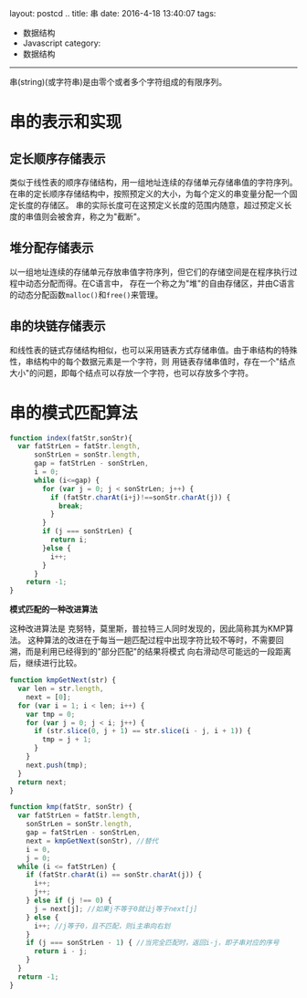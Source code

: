 layout: postcd ..
title: 串
date: 2016-4-18 13:40:07
tags: 
- 数据结构
- Javascript
category:
- 数据结构
---


串(string)(或字符串)是由零个或者多个字符组成的有限序列。
<!-- more -->
# 串的表示和实现

## 定长顺序存储表示

类似于线性表的顺序存储结构，用一组地址连续的存储单元存储串值的字符序列。 在串的定长顺序存储结构中，按照预定义的大小，为每个定义的串变量分配一个固定长度的存储区。 串的实际长度可在这预定义长度的范围内随意，超过预定义长度的串值则会被舍弃，称之为"截断"。

## 堆分配存储表示

以一组地址连续的存储单元存放串值字符序列，但它们的存储空间是在程序执行过程中动态分配而得。在C语言中， 存在一个称之为"堆"的自由存储区，并由C语言的动态分配函数`malloc()`和`free()`来管理。

## 串的块链存储表示

和线性表的链式存储结构相似，也可以采用链表方式存储串值。由于串结构的特殊性，串结构中的每个数据元素是一个字符，则 用链表存储串值时，存在一个"结点大小"的问题，即每个结点可以存放一个字符，也可以存放多个字符。

# 串的模式匹配算法

```Javascript
function index(fatStr,sonStr){
  var fatStrLen = fatStr.length,
      sonStrLen = sonStr.length,
      gap = fatStrLen - sonStrLen,
      i = 0;
      while (i<=gap) {
        for (var j = 0; j < sonStrLen; j++) {
          if (fatStr.charAt(i+j)!==sonStr.charAt(j)) {
            break;
          }
        }
        if (j === sonStrLen) {
          return i;
        }else {
          i++;          
        }
      }
    return -1;
}
```

**模式匹配的一种改进算法**

这种改进算法是 克努特，莫里斯，普拉特三人同时发现的，因此简称其为KMP算法。 这种算法的改进在于每当一趟匹配过程中出现字符比较不等时，不需要回溯，而是利用已经得到的"部分匹配"的结果将模式 向右滑动尽可能远的一段距离后，继续进行比较。

```Javascript
function kmpGetNext(str) {
  var len = str.length,
    next = [0];
  for (var i = 1; i < len; i++) {
    var tmp = 0;
    for (var j = 0; j < i; j++) {
      if (str.slice(0, j + 1) == str.slice(i - j, i + 1)) {
        tmp = j + 1;
      }
    }
    next.push(tmp);
  }
  return next;
}

function kmp(fatStr, sonStr) {
  var fatStrLen = fatStr.length,
    sonStrLen = sonStr.length,
    gap = fatStrLen - sonStrLen,
    next = kmpGetNext(sonStr), //替代
    i = 0,
    j = 0;
  while (i <= fatStrLen) {
    if (fatStr.charAt(i) == sonStr.charAt(j)) {
      i++;
      j++;
    } else if (j !== 0) {
      j = next[j]; //如果j不等于0就让j等于next[j]
    } else {
      i++; //j等于0，且不匹配，则i主串向右划
    }
    if (j === sonStrLen - 1) { //当完全匹配时，返回i-j，即子串对应的序号
      return i - j;
    }
  }
  return -1;
}
```

